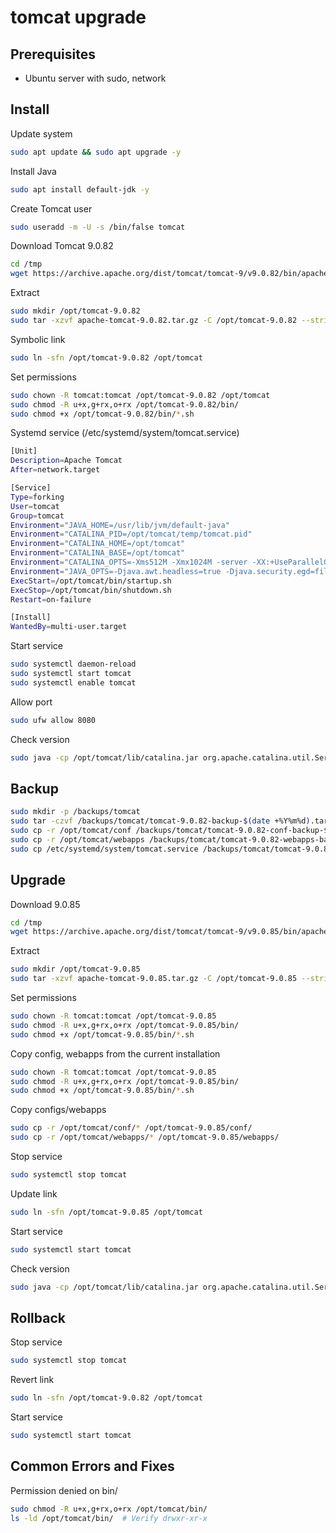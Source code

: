 # tomcat upgrade

## Prerequisites

- Ubuntu server with sudo, network

## Install

Update system

```bash
sudo apt update && sudo apt upgrade -y
```

Install Java

```bash
sudo apt install default-jdk -y
```

Create Tomcat user

```bash
sudo useradd -m -U -s /bin/false tomcat
```

Download Tomcat 9.0.82

```bash
cd /tmp
wget https://archive.apache.org/dist/tomcat/tomcat-9/v9.0.82/bin/apache-tomcat-9.0.82.tar.gz
```

Extract

```bash
sudo mkdir /opt/tomcat-9.0.82
sudo tar -xzvf apache-tomcat-9.0.82.tar.gz -C /opt/tomcat-9.0.82 --strip-components=1
```

Symbolic link

```bash
sudo ln -sfn /opt/tomcat-9.0.82 /opt/tomcat
```

Set permissions

```bash
sudo chown -R tomcat:tomcat /opt/tomcat-9.0.82 /opt/tomcat
sudo chmod -R u+x,g+rx,o+rx /opt/tomcat-9.0.82/bin/
sudo chmod +x /opt/tomcat-9.0.82/bin/*.sh
```

Systemd service (/etc/systemd/system/tomcat.service)

```bash
[Unit]
Description=Apache Tomcat
After=network.target

[Service]
Type=forking
User=tomcat
Group=tomcat
Environment="JAVA_HOME=/usr/lib/jvm/default-java"
Environment="CATALINA_PID=/opt/tomcat/temp/tomcat.pid"
Environment="CATALINA_HOME=/opt/tomcat"
Environment="CATALINA_BASE=/opt/tomcat"
Environment="CATALINA_OPTS=-Xms512M -Xmx1024M -server -XX:+UseParallelGC"
Environment="JAVA_OPTS=-Djava.awt.headless=true -Djava.security.egd=file:/dev/./urandom"
ExecStart=/opt/tomcat/bin/startup.sh
ExecStop=/opt/tomcat/bin/shutdown.sh
Restart=on-failure

[Install]
WantedBy=multi-user.target
```

Start service

```bash
sudo systemctl daemon-reload
sudo systemctl start tomcat
sudo systemctl enable tomcat
```

Allow port

```bash
sudo ufw allow 8080
```

Check version

```bash
sudo java -cp /opt/tomcat/lib/catalina.jar org.apache.catalina.util.ServerInfo
```

## Backup

```bash
sudo mkdir -p /backups/tomcat
sudo tar -czvf /backups/tomcat/tomcat-9.0.82-backup-$(date +%Y%m%d).tar.gz /opt/tomcat-9.0.82
sudo cp -r /opt/tomcat/conf /backups/tomcat/tomcat-9.0.82-conf-backup-$(date +%Y%m%d)
sudo cp -r /opt/tomcat/webapps /backups/tomcat/tomcat-9.0.82-webapps-backup-$(date +%Y%m%d)
sudo cp /etc/systemd/system/tomcat.service /backups/tomcat/tomcat-9.0.82-tomcat.service-backup-$(date +%Y%m%d)
```

## Upgrade

Download 9.0.85

```bash
cd /tmp
wget https://archive.apache.org/dist/tomcat/tomcat-9/v9.0.85/bin/apache-tomcat-9.0.85.tar.gz
```

Extract

```bash
sudo mkdir /opt/tomcat-9.0.85
sudo tar -xzvf apache-tomcat-9.0.85.tar.gz -C /opt/tomcat-9.0.85 --strip-components=1
```

Set permissions

```bash
sudo chown -R tomcat:tomcat /opt/tomcat-9.0.85
sudo chmod -R u+x,g+rx,o+rx /opt/tomcat-9.0.85/bin/
sudo chmod +x /opt/tomcat-9.0.85/bin/*.sh
```

Copy config, webapps from the current installation

```bash
sudo chown -R tomcat:tomcat /opt/tomcat-9.0.85
sudo chmod -R u+x,g+rx,o+rx /opt/tomcat-9.0.85/bin/
sudo chmod +x /opt/tomcat-9.0.85/bin/*.sh
```

Copy configs/webapps

```bash
sudo cp -r /opt/tomcat/conf/* /opt/tomcat-9.0.85/conf/
sudo cp -r /opt/tomcat/webapps/* /opt/tomcat-9.0.85/webapps/
```

Stop service

```bash
sudo systemctl stop tomcat
```

Update link

```bash
sudo ln -sfn /opt/tomcat-9.0.85 /opt/tomcat
```

Start service

```bash
sudo systemctl start tomcat
```

Check version

```bash
sudo java -cp /opt/tomcat/lib/catalina.jar org.apache.catalina.util.ServerInfo
```

## Rollback

Stop service

```bash
sudo systemctl stop tomcat
```

Revert link

```bash
sudo ln -sfn /opt/tomcat-9.0.82 /opt/tomcat
```

Start service

```bash
sudo systemctl start tomcat
```

## Common Errors and Fixes

Permission denied on bin/

```bash
sudo chmod -R u+x,g+rx,o+rx /opt/tomcat/bin/
ls -ld /opt/tomcat/bin/  # Verify drwxr-xr-x
```
